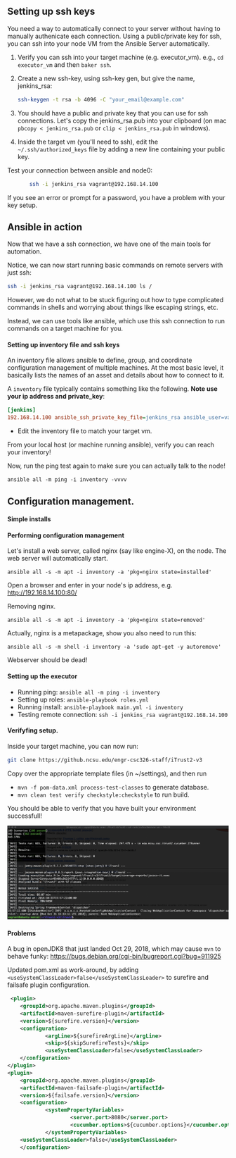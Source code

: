 ## Setting up ssh keys

You need a way to automatically connect to your server without having to manually authenicate each connection. Using a public/private key for ssh, you can ssh into your node VM from the Ansible Server automatically.

1. Verify you can ssh into your target machine (e.g. executor_vm). e.g., `cd executor_vm` and then `baker ssh`.

2. Create a new ssh-key, using ssh-key gen, but give the name, jenkins_rsa:

   ```bash
   ssh-keygen -t rsa -b 4096 -C "your_email@example.com"
   ```

3. You should have a public and private key that you can use for ssh connections. Let's copy the jenkins_rsa.pub into your clipboard (on mac `pbcopy < jenkins_rsa.pub` or `clip < jenkins_rsa.pub` in windows). 

4. Inside the target vm (you'll need to ssh), edit the `~/.ssh/authorized_keys` file by adding a new line containing your public key.

  Test your connection between ansible and node0:

```bash
       ssh -i jenkins_rsa vagrant@192.168.14.100
```

   If you see an error or prompt for a password, you have a problem with your key setup. 

## Ansible in action

Now that we have a ssh connection, we have one of the main tools for automation.

Notice, we can now start running basic commands on remote servers with just ssh:

```bash
ssh -i jenkins_rsa vagrant@192.168.14.100 ls /
```

However, we do not what to be stuck figuring out how to type complicated commands in shells and worrying about things like escaping strings, etc.

Instead, we can use tools like ansible, which use this ssh connection to run commands on a target machine for you.

#### Setting up inventory file and ssh keys

An inventory file allows ansible to define, group, and coordinate configuration management of multiple machines. At the most basic level, it basically lists the names of an asset and details about how to connect to it.

A `inventory` file typically contains something like the following.  **Note use your ip address and private_key**:

```ini    
[jenkins]
192.168.14.100 ansible_ssh_private_key_file=jenkins_rsa ansible_user=vagrant ansible_python_interpreter=python3
```

* Edit the inventory file to match your target vm.

From your local host (or machine running ansible), verify you can reach your inventory!

Now, run the ping test again to make sure you can actually talk to the node!

    ansible all -m ping -i inventory -vvvv


## Configuration management.

#### Simple installs

#### Performing configuration management
    
Let's install a web server, called nginx (say like engine-X), on the node. The web server will automatically start.

    ansible all -s -m apt -i inventory -a 'pkg=nginx state=installed'

Open a browser and enter in your node's ip address, e.g. http://192.168.14.100:80/

Removing nginx.

    ansible all -s -m apt -i inventory -a 'pkg=nginx state=removed'

Actually, nginx is a metapackage, show you also need to run this:

    ansible all -s -m shell -i inventory -a 'sudo apt-get -y autoremove'
    
Webserver should be dead!

#### Setting up the executor

* Running ping: `ansible all -m ping -i inventory`
* Setting up roles: `ansible-playbook roles.yml`
* Running install: `ansible-playbook main.yml -i inventory`
* Testing remote connection: `ssh -i jenkins_rsa vagrant@192.168.14.100`


#### Verifyfing setup.

Inside your target machine, you can now run:

```bash
git clone https://github.ncsu.edu/engr-csc326-staff/iTrust2-v3
```

Copy over the appropriate template files (in ~/settings), and then run 

* `mvn -f pom-data.xml process-test-classes` to generate database.
* `mvn clean test verify checkstyle:checkstyle` to run build.

You should be able to verify that you have built your environment successfull!

![success](resources/build.png)


#### Problems

A bug in openJDK8 that just landed Oct 29, 2018, which may cause `mvn` to behave funky: https://bugs.debian.org/cgi-bin/bugreport.cgi?bug=911925

Updated pom.xml as work-around, by adding `<useSystemClassLoader>false</useSystemClassLoader>` to surefire and failsafe plugin configuration.

```xml
 <plugin>
    <groupId>org.apache.maven.plugins</groupId>
    <artifactId>maven-surefire-plugin</artifactId>
    <version>${surefire.version}</version>
    <configuration>
            <argLine>${surefireArgLine}</argLine>
            <skip>${skipSurefireTests}</skip>
            <useSystemClassLoader>false</useSystemClassLoader>
    </configuration>
</plugin>
<plugin>
    <groupId>org.apache.maven.plugins</groupId>
    <artifactId>maven-failsafe-plugin</artifactId>
    <version>${failsafe.version}</version>
    <configuration>
            <systemPropertyVariables>
                    <server.port>8080</server.port>
                    <cucumber.options>${cucumber.options}</cucumber.options>
            </systemPropertyVariables>
    <useSystemClassLoader>false</useSystemClassLoader>
    </configuration>

```